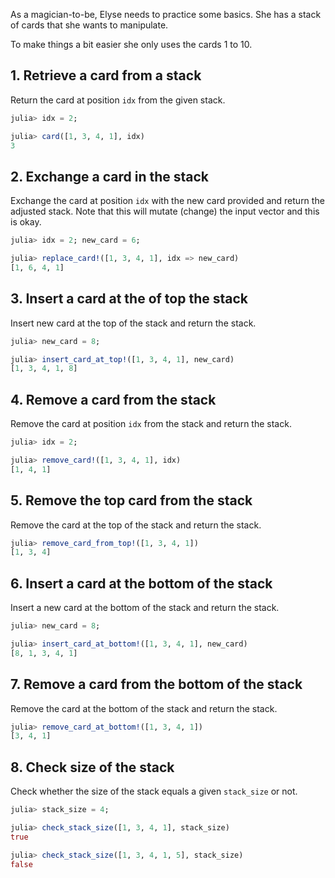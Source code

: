 As a magician-to-be, Elyse needs to practice some basics.
She has a stack of cards that she wants to manipulate.

To make things a bit easier she only uses the cards 1 to 10.

## 1. Retrieve a card from a stack

Return the card at position `idx` from the given stack.

```julia
julia> idx = 2;

julia> card([1, 3, 4, 1], idx)
3
```

## 2. Exchange a card in the stack

Exchange the card at position `idx` with the new card provided and return the adjusted stack.
Note that this will mutate (change) the input vector and this is okay.

```julia
julia> idx = 2; new_card = 6;

julia> replace_card!([1, 3, 4, 1], idx => new_card)
[1, 6, 4, 1]
```

## 3. Insert a card at the of top the stack

Insert new card at the top of the stack and return the stack.

```julia
julia> new_card = 8;

julia> insert_card_at_top!([1, 3, 4, 1], new_card)
[1, 3, 4, 1, 8]
```

## 4. Remove a card from the stack

Remove the card at position `idx` from the stack and return the stack.

```julia
julia> idx = 2;

julia> remove_card!([1, 3, 4, 1], idx)
[1, 4, 1]
```

## 5. Remove the top card from the stack

Remove the card at the top of the stack and return the stack.

```julia
julia> remove_card_from_top!([1, 3, 4, 1])
[1, 3, 4]
```

## 6. Insert a card at the bottom of the stack

Insert a new card at the bottom of the stack and return the stack.

```julia
julia> new_card = 8;

julia> insert_card_at_bottom!([1, 3, 4, 1], new_card)
[8, 1, 3, 4, 1]
```

## 7. Remove a card from the bottom of the stack

Remove the card at the bottom of the stack and return the stack.

```julia
julia> remove_card_at_bottom!([1, 3, 4, 1])
[3, 4, 1]
```

## 8. Check size of the stack

Check whether the size of the stack equals a given `stack_size` or not.

```julia
julia> stack_size = 4;

julia> check_stack_size([1, 3, 4, 1], stack_size)
true

julia> check_stack_size([1, 3, 4, 1, 5], stack_size)
false
```
